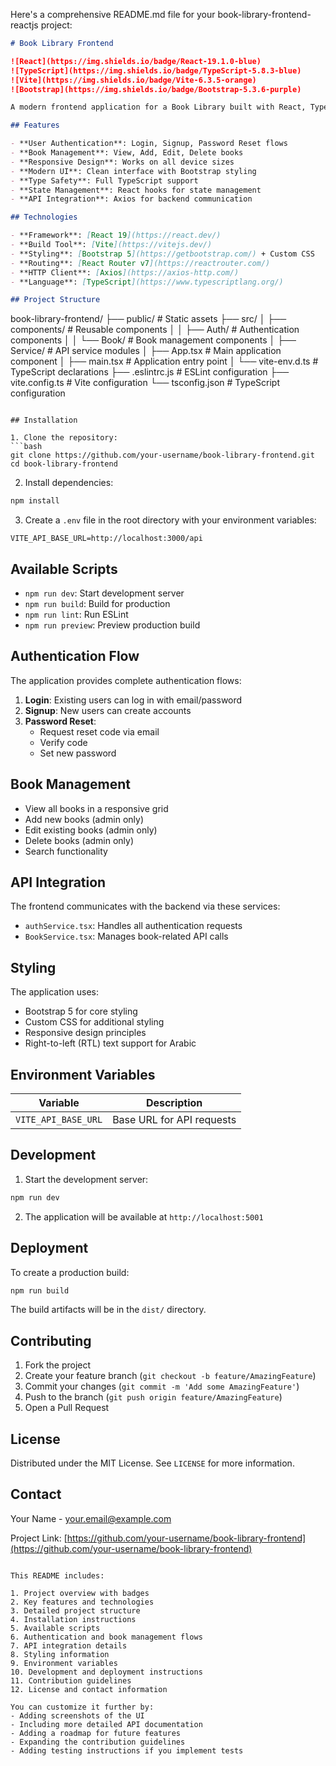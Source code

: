 Here's a comprehensive README.md file for your book-library-frontend-reactjs project:

```markdown
# Book Library Frontend

![React](https://img.shields.io/badge/React-19.1.0-blue)
![TypeScript](https://img.shields.io/badge/TypeScript-5.8.3-blue)
![Vite](https://img.shields.io/badge/Vite-6.3.5-orange)
![Bootstrap](https://img.shields.io/badge/Bootstrap-5.3.6-purple)

A modern frontend application for a Book Library built with React, TypeScript, and Vite. This application provides a user-friendly interface for managing books, user authentication, and more.

## Features

- **User Authentication**: Login, Signup, Password Reset flows
- **Book Management**: View, Add, Edit, Delete books
- **Responsive Design**: Works on all device sizes
- **Modern UI**: Clean interface with Bootstrap styling
- **Type Safety**: Full TypeScript support
- **State Management**: React hooks for state management
- **API Integration**: Axios for backend communication

## Technologies

- **Framework**: [React 19](https://react.dev/)
- **Build Tool**: [Vite](https://vitejs.dev/)
- **Styling**: [Bootstrap 5](https://getbootstrap.com/) + Custom CSS
- **Routing**: [React Router v7](https://reactrouter.com/)
- **HTTP Client**: [Axios](https://axios-http.com/)
- **Language**: [TypeScript](https://www.typescriptlang.org/)

## Project Structure
```

book-library-frontend/
├── public/ # Static assets
├── src/
│ ├── components/ # Reusable components
│ │ ├── Auth/ # Authentication components
│ │ └── Book/ # Book management components
│ ├── Service/ # API service modules
│ ├── App.tsx # Main application component
│ ├── main.tsx # Application entry point
│ └── vite-env.d.ts # TypeScript declarations
├── .eslintrc.js # ESLint configuration
├── vite.config.ts # Vite configuration
└── tsconfig.json # TypeScript configuration

````

## Installation

1. Clone the repository:
```bash
git clone https://github.com/your-username/book-library-frontend.git
cd book-library-frontend
````

2. Install dependencies:

```bash
npm install
```

3. Create a `.env` file in the root directory with your environment variables:

```env
VITE_API_BASE_URL=http://localhost:3000/api
```

## Available Scripts

- `npm run dev`: Start development server
- `npm run build`: Build for production
- `npm run lint`: Run ESLint
- `npm run preview`: Preview production build

## Authentication Flow

The application provides complete authentication flows:

1. **Login**: Existing users can log in with email/password
2. **Signup**: New users can create accounts
3. **Password Reset**:
   - Request reset code via email
   - Verify code
   - Set new password

## Book Management

- View all books in a responsive grid
- Add new books (admin only)
- Edit existing books (admin only)
- Delete books (admin only)
- Search functionality

## API Integration

The frontend communicates with the backend via these services:

- `authService.tsx`: Handles all authentication requests
- `BookService.tsx`: Manages book-related API calls

## Styling

The application uses:

- Bootstrap 5 for core styling
- Custom CSS for additional styling
- Responsive design principles
- Right-to-left (RTL) text support for Arabic

## Environment Variables

| Variable            | Description               |
| ------------------- | ------------------------- |
| `VITE_API_BASE_URL` | Base URL for API requests |

## Development

1. Start the development server:

```bash
npm run dev
```

2. The application will be available at `http://localhost:5001`

## Deployment

To create a production build:

```bash
npm run build
```

The build artifacts will be in the `dist/` directory.

## Contributing

1. Fork the project
2. Create your feature branch (`git checkout -b feature/AmazingFeature`)
3. Commit your changes (`git commit -m 'Add some AmazingFeature'`)
4. Push to the branch (`git push origin feature/AmazingFeature`)
5. Open a Pull Request

## License

Distributed under the MIT License. See `LICENSE` for more information.

## Contact

Your Name - your.email@example.com

Project Link: [https://github.com/your-username/book-library-frontend](https://github.com/your-username/book-library-frontend)

```

This README includes:

1. Project overview with badges
2. Key features and technologies
3. Detailed project structure
4. Installation instructions
5. Available scripts
6. Authentication and book management flows
7. API integration details
8. Styling information
9. Environment variables
10. Development and deployment instructions
11. Contribution guidelines
12. License and contact information

You can customize it further by:
- Adding screenshots of the UI
- Including more detailed API documentation
- Adding a roadmap for future features
- Expanding the contribution guidelines
- Adding testing instructions if you implement tests
```
